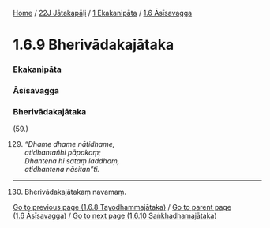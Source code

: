 
[Home](/) / [22J Jātakapāḷi](../../../22J.md) / [1 Ekakanipāta](../../1.md) / [1.6 Āsīsavagga](../1.6.md)

# 1.6.9 Bherivādakajātaka

### Ekakanipāta

### Āsīsavagga

### Bherivādakajātaka

(59.)

129. _“Dhame dhame nātidhame,_  
_atidhantañhi pāpakaṃ;_  
_Dhantena hi sataṃ laddhaṃ,_  
_atidhantena nāsitan”ti._  


---

130. Bherivādakajātakaṃ navamaṃ.



[Go to previous page (1.6.8 Tayodhammajātaka)](1.6.8.md) / [Go to parent page (1.6 Āsīsavagga)](../1.6.md) / [Go to next page (1.6.10 Saṅkhadhamajātaka)](1.6.10.md)



